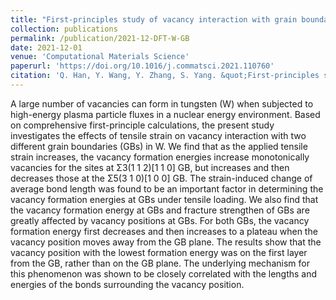 ```yaml
---
title: "First-principles study of vacancy interaction with grain boundaries of tungsten under tensile strains"
collection: publications
permalink: /publication/2021-12-DFT-W-GB
date: 2021-12-01
venue: 'Computational Materials Science'
paperurl: 'https://doi.org/10.1016/j.commatsci.2021.110760'
citation: 'Q. Han, Y. Wang, Y. Zhang, S. Yang. &quot;First-principles study of vacancy interaction with grain boundaries of tungsten under tensile strains. &quot; <i>Computational Materials Science</i>. 2021: 200, 110760.'
---
```


A large number of vacancies can form in tungsten (W) when subjected to high-energy plasma particle fluxes in a nuclear energy environment. Based on comprehensive first-principle calculations, the present study investigates the effects of tensile strain on vacancy interaction with two different grain boundaries (GBs) in W. We find that as the applied tensile strain increases, the vacancy formation energies increase monotonically vacancies for the sites at Σ3(1 1 2)[1 1 0] GB, but increases and then decreases those at the Σ5(3 1 0)[1 0 0] GB. The strain-induced change of average bond length was found to be an important factor in determining the vacancy formation energies at GBs under tensile loading. We also find that the vacancy formation energy at GBs and fracture strengthen of GBs are greatly affected by vacancy positions at GBs. For both GBs, the vacancy formation energy first decreases and then increases to a plateau when the vacancy position moves away from the GB plane. The results show that the vacancy position with the lowest formation energy was on the first layer from the GB, rather than on the GB plane. The underlying mechanism for this phenomenon was shown to be closely correlated with the lengths and energies of the bonds surrounding the vacancy position.
